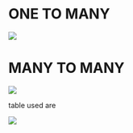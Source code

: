 <h1>ONE TO MANY </h1>

<img src="https://www.tutorialride.com/images/dbms/one-to-many1.jpg" > 
<h1>MANY TO MANY</h1>
<img src="https://www.tutorialride.com/images/dbms/many-to-one1.jpg">


<p>table used are</p>
<img src="https://blog.supportgroup.com/hubfs/Honeycode/Relational_Databases/one-to-one-and-many-to-many/many-to-many-5.jpg">
